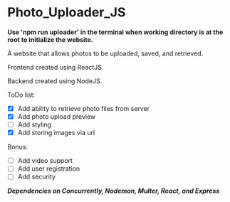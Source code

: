 # Photo_Uploader_JS

**Use 'npm run uploader' in the terminal when working directory is at the root to initialize the website.**

A website that allows photos to be uploaded, saved, and retrieved.

Frontend created using ReactJS.

Backend created using NodeJS. 

ToDo list:
- [x] Add ability to retrieve photo files from server
- [x] Add photo upload preview
- [ ] Add styling
- [x] Add storing images via url

Bonus:
- [ ] Add video support
- [ ] Add user registration
- [ ] Add security

***Dependencies on Concurrently, Nodemon, Multer, React, and Express***
